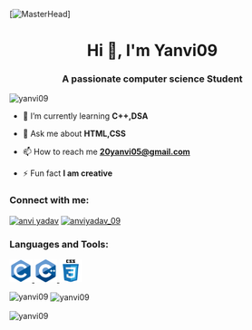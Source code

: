 [![MasterHead](https://img.freepik.com/premium-photo/visions-anime-fantasies-cyberpunk-realms_713888-15131.jpg
)]
<h1 align="center">Hi 👋, I'm Yanvi09</h1>
<h3 align="center">A passionate computer science Student</h3>


<p align="left"> <img src="https://komarev.com/ghpvc/?username=yanvi09&label=Profile%20views&color=0e75b6&style=flat" alt="yanvi09" /> </p>

- 🌱 I’m currently learning **C++,DSA**

- 💬 Ask me about **HTML,CSS**

- 📫 How to reach me **20yanvi05@gmail.com**

- ⚡ Fun fact **I am creative**

<h3 align="left">Connect with me:</h3>
<p align="left">
<a href="https://linkedin.com/in/anvi yadav" target="blank"><img align="center" src="https://raw.githubusercontent.com/rahuldkjain/github-profile-readme-generator/master/src/images/icons/Social/linked-in-alt.svg" alt="anvi yadav" height="30" width="40" /></a>
<a href="https://instagram.com/anviyadav_09" target="blank"><img align="center" src="https://raw.githubusercontent.com/rahuldkjain/github-profile-readme-generator/master/src/images/icons/Social/instagram.svg" alt="anviyadav_09" height="30" width="40" /></a>
</p>

<h3 align="left">Languages and Tools:</h3>
<p align="left"> <a href="https://www.cprogramming.com/" target="_blank" rel="noreferrer"> <img src="https://raw.githubusercontent.com/devicons/devicon/master/icons/c/c-original.svg" alt="c" width="40" height="40"/> </a> <a href="https://www.w3schools.com/cpp/" target="_blank" rel="noreferrer"> <img src="https://raw.githubusercontent.com/devicons/devicon/master/icons/cplusplus/cplusplus-original.svg" alt="cplusplus" width="40" height="40"/> </a> <a href="https://www.w3schools.com/css/" target="_blank" rel="noreferrer"> <img src="https://raw.githubusercontent.com/devicons/devicon/master/icons/css3/css3-original-wordmark.svg" alt="css3" width="40" height="40"/> </a> </p>

<p><img align="left" src="https://github-readme-stats.vercel.app/api/top-langs?username=yanvi09&show_icons=true&locale=en&layout=compact" alt="yanvi09" /></p>

<p>&nbsp;<img align="center" src="https://github-readme-stats.vercel.app/api?username=yanvi09&show_icons=true&locale=en" alt="yanvi09" /></p>

<p><img align="center" src="https://github-readme-streak-stats.herokuapp.com/?user=yanvi09&" alt="yanvi09" /></p>
